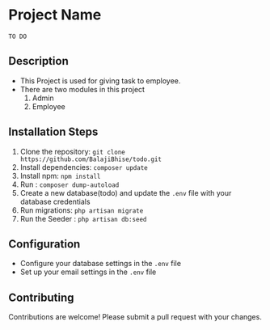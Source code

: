 # Project Name
    TO DO
## Description

- This Project is used for giving task to employee.
- There are two modules in this project
    1. Admin
    2. Employee

## Installation Steps

1. Clone the repository: `git clone https://github.com/BalajiBhise/todo.git`
2. Install dependencies: `composer update`
3. Install npm: `npm install`
4. Run  : `composer dump-autoload`
5. Create a new database(todo) and update the `.env` file with your database credentials
6. Run migrations: `php artisan migrate`
7. Run the Seeder : `php artisan db:seed`

## Configuration

* Configure your database settings in the `.env` file
* Set up your email settings in the `.env` file

## Contributing

Contributions are welcome! Please submit a pull request with your changes.

 
